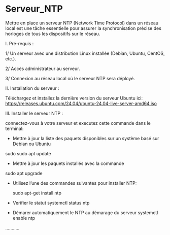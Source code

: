 # Serveur_NTP
Mettre en place un serveur NTP (Network Time Protocol) dans un réseau local est une tâche essentielle pour assurer la synchronisation précise des horloges de tous les dispositifs sur le réseau.

I. Pré-requis :

1/ Un serveur avec une distribution Linux installée (Debian, Ubuntu, CentOS, etc.).

2/ Accès administrateur au serveur.

3/ Connexion au réseau local où le serveur NTP sera déployé.



II. Installation du serveur :

Téléchargez et installez la dernière version du serveur Ubuntu ici: https://releases.ubuntu.com/24.04/ubuntu-24.04-live-server-amd64.iso


III. Installer le serveur NTP :

connectez-vous à votre serveur et executez cette commande dans le terminal: 

- Mettre à jour la liste des paquets disponibles sur un système basé sur Debian ou Ubuntu

sudo sudo apt update

- Mettre à jour les paquets installés avec la commande

sudo apt upgrade

- Utilisez l’une des commandes suivantes pour installer NTP:

  sudo apt-get install ntp

- Verifier le statut
  systemctl status ntp

- Démarer automatiquement le NTP au démarage du serveur
  systemctl enable ntp



...........
